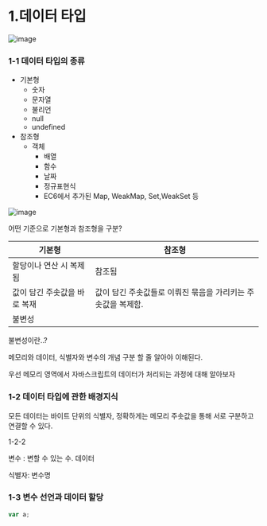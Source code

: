 # 1.데이터 타입



![image](https://prod-files-secure.s3.us-west-2.amazonaws.com/3b419321-77d2-458f-995b-4dd37fe88c5e/ed1f61e0-18fe-4531-a3e9-902c2effc31f/%E1%84%89%E1%85%B3%E1%84%8F%E1%85%B3%E1%84%85%E1%85%B5%E1%86%AB%E1%84%89%E1%85%A3%E1%86%BA_2025-03-10_%E1%84%8B%E1%85%A9%E1%84%8C%E1%85%A5%E1%86%AB_1.10.04.png?X-Amz-Algorithm=AWS4-HMAC-SHA256&X-Amz-Content-Sha256=UNSIGNED-PAYLOAD&X-Amz-Credential=ASIAZI2LB466YS7NSZM2%2F20250310%2Fus-west-2%2Fs3%2Faws4_request&X-Amz-Date=20250310T093035Z&X-Amz-Expires=3600&X-Amz-Security-Token=IQoJb3JpZ2luX2VjEEEaCXVzLXdlc3QtMiJHMEUCIQCECAfR1A9yDcRNsAv071oJNs8wkQlVE7uqwyrQ4TECPAIgI4Jveawco1CBHKsdwJ5dUPejhYzxTvDcWHcQ6FRe1LkqiAQIiv%2F%2F%2F%2F%2F%2F%2F%2F%2F%2FARAAGgw2Mzc0MjMxODM4MDUiDCMFfW0i%2Fkw1hwzjPCrcA7jrBQ%2FC4ywthgDB5PN910q7WkIuT7mh%2FpdgbPhF2UBNPtOQQKTT4gpYcRe1lVNUldL10UZWQ%2FLaX0O0xcQvFXmhrMyxZ3gBMECK9DDX8%2Ff4JYWl7ZRSwIwj1SkZKo91hjJD63YXJUNLo9DXif%2BY8MdoBB0B4dYBfRmBr3U3LfynkfVOlh7%2B24x5n8ms%2B%2B5mjFDanqtDVrI6ethsiqKAeZ1TOGGEyHI0Rs8DX4sUMSRx%2FrukMR8bNODuRKL8UlMDqW1qPdg2jbHw0rKYmgLGaWAde9WweDl9PB8hoZRyZWOx9tH7QYep59vjkT85LSqBJINaG%2Fo7Oua8cBFi6QxQOitDFIEeLFmkp9v4QyIlm8XW6sZZGQxxm9DQOAD4T8FkWTbU1LQWqQqhPFV1Gl0M3BRRg%2FBieHz6CFuRWu8ANBysODs%2FvbRGERpHp3PIaKljmz5E1QMBzkW7CQN5XfVfxFOa2sorzdhbwIVSldZKdiD4i5wKSPTJJkD0UmjYsEsd8GHZw3K5VlvOPSa4uOn1ekGkt0i1Ns5lHJZt9HZ8xqSWdYq0g2IeS0pxcVwzwHhWrGBE5rsKqdKRRMV0TSHAF6yhW8Dy1Z3ndEPoalcc3MgNNUA6b4akt5%2BjiGdWMJXHur4GOqUBgooowfgKRNyPowC6twT4qjBSFv9G1a20gFOvuZZYN%2BDbZj7NVnI0Av4qApo1zEyKdydm6B8yISwcXWOuG2t6Yo9CvETwJzTEgempkJ5m%2BKOaklLuRfPV2gB5DrHAo3QvMQUqkPXD6vbp2iYX4sBwyFXCcKetysRyWEg6xFs7qn95JmwLNzslioY93wjEhpW1Q7Fn%2FaCmmQ3xpAaW2nCi8CA70m7m&X-Amz-Signature=c08451ba6d72860a106ea83bbc912bd8c6c3e9b1bd62ae8cc1d06d51909f2563&X-Amz-SignedHeaders=host&x-id=GetObject)



### 1-1 데이터 타입의 종류

- 기본형
  - 숫자
  - 문자열
  - 불리언
  - null
  - undefined
- 참조형
  - 객체
    - 배열
    - 함수
    - 날짜
    - 정규표현식
    - EC6에서 추가된 Map, WeakMap, Set,WeakSet 등


![image](https://prod-files-secure.s3.us-west-2.amazonaws.com/3b419321-77d2-458f-995b-4dd37fe88c5e/5a62d484-08fe-40f3-a586-75a917f316fb/%E1%84%89%E1%85%B3%E1%84%8F%E1%85%B3%E1%84%85%E1%85%B5%E1%86%AB%E1%84%89%E1%85%A3%E1%86%BA_2025-03-10_%E1%84%8B%E1%85%A9%E1%84%92%E1%85%AE_1.03.03.png?X-Amz-Algorithm=AWS4-HMAC-SHA256&X-Amz-Content-Sha256=UNSIGNED-PAYLOAD&X-Amz-Credential=ASIAZI2LB466YS7NSZM2%2F20250310%2Fus-west-2%2Fs3%2Faws4_request&X-Amz-Date=20250310T093035Z&X-Amz-Expires=3600&X-Amz-Security-Token=IQoJb3JpZ2luX2VjEEEaCXVzLXdlc3QtMiJHMEUCIQCECAfR1A9yDcRNsAv071oJNs8wkQlVE7uqwyrQ4TECPAIgI4Jveawco1CBHKsdwJ5dUPejhYzxTvDcWHcQ6FRe1LkqiAQIiv%2F%2F%2F%2F%2F%2F%2F%2F%2F%2FARAAGgw2Mzc0MjMxODM4MDUiDCMFfW0i%2Fkw1hwzjPCrcA7jrBQ%2FC4ywthgDB5PN910q7WkIuT7mh%2FpdgbPhF2UBNPtOQQKTT4gpYcRe1lVNUldL10UZWQ%2FLaX0O0xcQvFXmhrMyxZ3gBMECK9DDX8%2Ff4JYWl7ZRSwIwj1SkZKo91hjJD63YXJUNLo9DXif%2BY8MdoBB0B4dYBfRmBr3U3LfynkfVOlh7%2B24x5n8ms%2B%2B5mjFDanqtDVrI6ethsiqKAeZ1TOGGEyHI0Rs8DX4sUMSRx%2FrukMR8bNODuRKL8UlMDqW1qPdg2jbHw0rKYmgLGaWAde9WweDl9PB8hoZRyZWOx9tH7QYep59vjkT85LSqBJINaG%2Fo7Oua8cBFi6QxQOitDFIEeLFmkp9v4QyIlm8XW6sZZGQxxm9DQOAD4T8FkWTbU1LQWqQqhPFV1Gl0M3BRRg%2FBieHz6CFuRWu8ANBysODs%2FvbRGERpHp3PIaKljmz5E1QMBzkW7CQN5XfVfxFOa2sorzdhbwIVSldZKdiD4i5wKSPTJJkD0UmjYsEsd8GHZw3K5VlvOPSa4uOn1ekGkt0i1Ns5lHJZt9HZ8xqSWdYq0g2IeS0pxcVwzwHhWrGBE5rsKqdKRRMV0TSHAF6yhW8Dy1Z3ndEPoalcc3MgNNUA6b4akt5%2BjiGdWMJXHur4GOqUBgooowfgKRNyPowC6twT4qjBSFv9G1a20gFOvuZZYN%2BDbZj7NVnI0Av4qApo1zEyKdydm6B8yISwcXWOuG2t6Yo9CvETwJzTEgempkJ5m%2BKOaklLuRfPV2gB5DrHAo3QvMQUqkPXD6vbp2iYX4sBwyFXCcKetysRyWEg6xFs7qn95JmwLNzslioY93wjEhpW1Q7Fn%2FaCmmQ3xpAaW2nCi8CA70m7m&X-Amz-Signature=7923c55825da1e11fa0a7cbb2668f9df3c4f704b0a0c1f4351bb0d58de37d70a&X-Amz-SignedHeaders=host&x-id=GetObject)



어떤 기준으로 기본형과 참조형을 구분?

| 기본형 | 참조형 |
| --- | --- |
| 할당이나 연산 시 복제됨 |  참조됨 |
|  값이 담긴 주솟값을 바로 복재 |  값이 담긴 주솟값들로 이뤄진 묶음을 가리키는 주솟값을 복제함.  |
| 불변성 |  |





불변성이란..?

메모리와 데이터, 식별자와 변수의 개념 구분 할 줄 알아야 이해된다. 

우선 메모리 영역에서 자바스크립트의 데이터가 처리되는 과정에 대해 알아보자



### 1-2 데이터 타입에 관한 배경지식

모든 데이터는 바이트 단위의 식별자, 정확하게는 메모리 주솟값을 통해 서로 구분하고 연결할 수 있다. 



1-2-2

변수 : 변할 수 있는 수. 데이터

식별자: 변수명



### 1-3 변수 선언과 데이터 할당





```javascript
var a;
```



